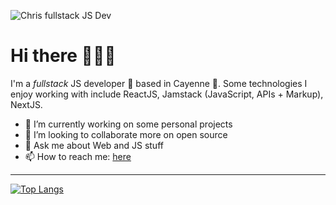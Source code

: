 ![Chris fullstack JS Dev](https://pbs.twimg.com/profile_banners/913885097811726336/1537579653/1500x500)

# Hi there 👋✨✨

I'm a *fullstack* JS developer :rocket: based in Cayenne 🌱. Some technologies I enjoy working with include ReactJS, Jamstack (JavaScript, APIs + Markup), NextJS.

- 🔭 I’m currently working on some personal projects
- 👯 I’m looking to collaborate more on open source
- 💬 Ask me about Web and JS stuff
- 📫 How to reach me: [here](https://twitter.com/chrisservius)

---

<!--
<img width="100%" src="https://github-readme-stats.vercel.app/api?username=spidergon&count_private=true&show_icons=true&hide=stars&theme=tokyonight" />
-->

[![Top Langs](https://github-readme-stats.vercel.app/api/top-langs/?username=spidergon&layout=compact&langs_count=8)](https://github.com/anuraghazra/github-readme-stats)

<!--
**spidergon/spidergon** is a ✨ _special_ ✨ repository because its `README.md` (this file) appears on your GitHub profile.

Here are some ideas to get you started:

- 🌱 I’m currently learning ...
- 👯 I’m looking to collaborate on ...
- 🤔 I’m looking for help with ...
- 💬 Ask me about ...
- 😄 Pronouns: ...
- ⚡ Fun fact: ...
-->
